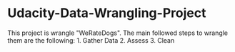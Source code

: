 # Udacity-Data-Wrangling-Project
This project is wrangle "WeRateDogs". The main followed steps to wrangle them are the following: 1. Gather Data 2. Assess 3. Clean
